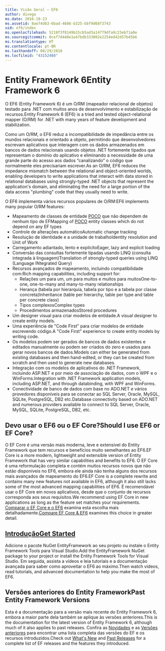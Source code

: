 ```yaml
---
title: Visão Geral – EF6
author: divega
ms.date: 2016-10-23
ms.assetid: 8ae74d63-6bad-4686-b325-bbf9d68f3743
uid: ef6/index
ms.openlocfilehash: 5218f3f8149b15cb5ad3a14779dfa9c23eb71a0e
ms.sourcegitcommit: 0cef7d448e1e47bdb333002e2254ed42d57b45b6
ms.translationtype: HT
ms.contentlocale: pt-BR
ms.lasthandoff: 08/29/2018
ms.locfileid: "43152488"
---
```

# <a name="entity-framework-6"></a><span data-ttu-id="f55ec-102">Entity Framework 6</span><span class="sxs-lookup"><span data-stu-id="f55ec-102">Entity Framework 6</span></span>
<span data-ttu-id="f55ec-103">O EF6 (Entity Framework 6) é um O/RM (mapeador relacional de objetos) testado para .NET com muitos anos de desenvolvimento e estabilização de recursos.</span><span class="sxs-lookup"><span data-stu-id="f55ec-103">Entity Framework 6 (EF6) is a tried and tested object-relational mapper (O/RM) for .NET with many years of feature development and stabilization.</span></span>

<span data-ttu-id="f55ec-104">Como um O/RM, o EF6 reduz a incompatibilidade de impedância entre os mundos relacionais e orientado a objeto, permitindo que desenvolvedores escrevam aplicativos que interagem com os dados armazenados em bancos de dados relacionais usando objetos .NET fortemente tipados que representam o domínio do aplicativo e eliminando a necessidade de uma grande parte do acesso aos dados “canalizando” o código que normalmente eles precisariam escrever.</span><span class="sxs-lookup"><span data-stu-id="f55ec-104">As an O/RM, EF6 reduces the impedance mismatch between the relational and object-oriented worlds, enabling developers to write applications that interact with data stored in relational databases using strongly-typed .NET objects that represent the application's domain, and eliminating the need for a large portion of the data access "plumbing" code that they usually need to write.</span></span>

<span data-ttu-id="f55ec-105">O EF6 implementa vários recursos populares de O/RM:</span><span class="sxs-lookup"><span data-stu-id="f55ec-105">EF6 implements many popular O/RM features:</span></span>
- <span data-ttu-id="f55ec-106">Mapeamento de classes de entidade [POCO](~/ef6/resources/glossary.md#poco) que não dependem de nenhum tipo de EF</span><span class="sxs-lookup"><span data-stu-id="f55ec-106">Mapping of [POCO](~/ef6/resources/glossary.md#poco) entity classes which do not depend on any EF types</span></span>
- <span data-ttu-id="f55ec-107">Controle de alterações automático</span><span class="sxs-lookup"><span data-stu-id="f55ec-107">Automatic change tracking</span></span>
- <span data-ttu-id="f55ec-108">Resolução de identidade e a unidade de trabalho</span><span class="sxs-lookup"><span data-stu-id="f55ec-108">Identity resolution and Unit of Work</span></span>
- <span data-ttu-id="f55ec-109">Carregamento adiantado, lento e explícito</span><span class="sxs-lookup"><span data-stu-id="f55ec-109">Eager, lazy and explicit loading</span></span>
- <span data-ttu-id="f55ec-110">Conversão das consultas fortemente tipadas usando LINQ (consulta integrada à linguagem)</span><span class="sxs-lookup"><span data-stu-id="f55ec-110">Translation of strongly-typed queries using LINQ (Language INtegrated Query)</span></span>
- <span data-ttu-id="f55ec-111">Recursos avançados de mapeamento, incluindo compatibilidade com:</span><span class="sxs-lookup"><span data-stu-id="f55ec-111">Rich mapping capabilities, including support for:</span></span>
  - <span data-ttu-id="f55ec-112">Relações um para um, um para muitos e muitos para muitos</span><span class="sxs-lookup"><span data-stu-id="f55ec-112">One-to-one, one-to-many and many-to-many relationships</span></span>
  - <span data-ttu-id="f55ec-113">Herança (tabela por hierarquia, tabela por tipo e a tabela por classe concreta)</span><span class="sxs-lookup"><span data-stu-id="f55ec-113">Inheritance (table per hierarchy, table per type and table per concrete class)</span></span>
  - <span data-ttu-id="f55ec-114">Tipos complexos</span><span class="sxs-lookup"><span data-stu-id="f55ec-114">Complex types</span></span>
  - <span data-ttu-id="f55ec-115">Procedimentos armazenados</span><span class="sxs-lookup"><span data-stu-id="f55ec-115">Stored procedures</span></span>
- <span data-ttu-id="f55ec-116">Um designer visual para criar modelos de entidade.</span><span class="sxs-lookup"><span data-stu-id="f55ec-116">A visual designer to create entity models.</span></span>
- <span data-ttu-id="f55ec-117">Uma experiência de "Code First" para criar modelos de entidade escrevendo código.</span><span class="sxs-lookup"><span data-stu-id="f55ec-117">A "Code First" experience to create entity models by writing code.</span></span>
- <span data-ttu-id="f55ec-118">Os modelos podem ser gerados de bancos de dados existentes e editados manualmente ou podem ser criados do zero e usados para gerar novos bancos de dados.</span><span class="sxs-lookup"><span data-stu-id="f55ec-118">Models can either be generated from existing databases and then hand-edited, or they can be created from scratch and then used to generate new databases.</span></span>
- <span data-ttu-id="f55ec-119">Integração com os modelos de aplicativos do .NET Framework, incluindo ASP.NET e por meio de associação de dados, com o WPF e o WinForms.</span><span class="sxs-lookup"><span data-stu-id="f55ec-119">Integration with .NET Framework application models, including ASP.NET, and through databinding, with WPF and WinForms.</span></span>
- <span data-ttu-id="f55ec-120">Conectividade de banco de dados com base no ADO.NET e vários provedores disponíveis para se conectar ao SQL Server, Oracle, MySQL, SQLite, PostgreSQL, DB2 etc.</span><span class="sxs-lookup"><span data-stu-id="f55ec-120">Database connectivity based on ADO.NET and numerous providers available to connect to SQL Server, Oracle, MySQL, SQLite, PostgreSQL, DB2, etc.</span></span>

## <a name="should-i-use-ef6-or-ef-core"></a><span data-ttu-id="f55ec-121">Devo usar o EF6 ou o EF Core?</span><span class="sxs-lookup"><span data-stu-id="f55ec-121">Should I use EF6 or EF Core?</span></span>

<span data-ttu-id="f55ec-122">O EF Core é uma versão mais moderna, leve e extensível do Entity Framework que tem recursos e benefícios muito semelhantes ao EF6.</span><span class="sxs-lookup"><span data-stu-id="f55ec-122">EF Core is a more modern, lightweight and extensible version of Entity Framework that has very similar capabilities and benefits to EF6.</span></span>
<span data-ttu-id="f55ec-123">O EF Core é uma reformulação completa e contém muitos recursos novos que não estão disponíveis no EF6, embora ele ainda não tenha alguns dos recursos mais avançados de mapeamento do EF6.</span><span class="sxs-lookup"><span data-stu-id="f55ec-123">EF Core is a complete rewrite and contains many new features not available in EF6, although it also still lacks some of the most advanced mapping capabilities of EF6.</span></span>
<span data-ttu-id="f55ec-124">É recomendável usar o EF Core em novos aplicativos, desde que o conjunto de recursos corresponda aos seus requisitos.</span><span class="sxs-lookup"><span data-stu-id="f55ec-124">We recommend using EF Core in new applications as long as the feature set matches your requirements.</span></span>
<span data-ttu-id="f55ec-125">[Comparar o EF Core e o EF6](xref:efcore-and-ef6/index) examina esta escolha mais detalhadamente.</span><span class="sxs-lookup"><span data-stu-id="f55ec-125">[Compare EF Core & EF6](xref:efcore-and-ef6/index) examines this choice in greater detail.</span></span>

## <a name="get-startedef6get-startedmd"></a>[<span data-ttu-id="f55ec-126">Introdução</span><span class="sxs-lookup"><span data-stu-id="f55ec-126">Get Started</span></span>](~/ef6/get-started.md)

<span data-ttu-id="f55ec-127">Adicione o pacote NuGet EntityFramework ao seu projeto ou instale o Entity Framework Tools para Visual Studio.</span><span class="sxs-lookup"><span data-stu-id="f55ec-127">Add the EntityFramework NuGet package to your project or install the Entity Framework Tools for Visual Studio.</span></span> <span data-ttu-id="f55ec-128">Em seguida, assista a vídeos e leia tutoriais e a documentação avançada para saber como aproveitar o EF6 ao máximo.</span><span class="sxs-lookup"><span data-stu-id="f55ec-128">Then watch videos, read tutorials, and advanced documentation to help you make the most of EF6.</span></span>

## <a name="past-entity-framework-versions"></a><span data-ttu-id="f55ec-129">Versões anteriores do Entity Framework</span><span class="sxs-lookup"><span data-stu-id="f55ec-129">Past Entity Framework Versions</span></span>

<span data-ttu-id="f55ec-130">Esta é a documentação para a versão mais recente do Entity Framework 6, embora a maior parte dela também se aplique às versões anteriores.</span><span class="sxs-lookup"><span data-stu-id="f55ec-130">This is the documentation for the latest version of Entity Framework 6, although much of it also applies to past releases.</span></span>
<span data-ttu-id="f55ec-131">Confira as [Novidades](~/ef6/what-is-new/index.md) e as [Versões anteriores](~/ef6/what-is-new/past-releases.md) para encontrar uma lista completa das versões do EF e os recursos introduzidos.</span><span class="sxs-lookup"><span data-stu-id="f55ec-131">Check out [What's New](~/ef6/what-is-new/index.md) and [Past Releases](~/ef6/what-is-new/past-releases.md) for a complete list of EF releases and the features they introduced.</span></span>
